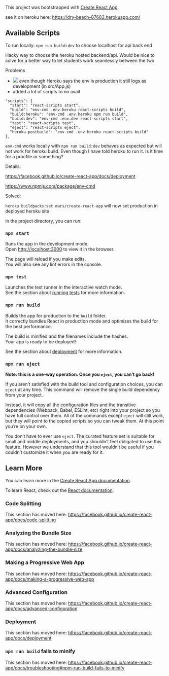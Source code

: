 This project was bootstrapped with [Create React App](https://github.com/facebook/create-react-app).


see it on heroku here: https://dry-beach-87683.herokuapp.com/
## Available Scripts


To run locally:
`npm run build:dev` to choose localhost for api back end

Hacky way to choose the heroku hosted backend/api. Would be nice to solve for a better way to let students work seamlessly between the two

Problems
- ![](https://i.imgur.com/HXvnsFz.png)
 even though Heroku says the env is production it still logs as development (in src/App.js)
-  added a lot of scripts to no avail
```
"scripts": {
  "start": "react-scripts start",
  "build": "env-cmd .env.heroku react-scripts build",
  "build:heroku": "env-cmd .env.heroku npm run build",
  "build:dev": "env-cmd .env.dev react-scripts start",
  "test": "react-scripts test",
  "eject": "react-scripts eject",
  "heroku-postbuild": "env-cmd .env.heroku react-scripts build"
},
```

`env-cmd` works locally with `npm run build:dev` behaves as expected but will not work for heroku build. Even though I have told heroku to run it. Is it time for a procfile or something?

Details:

https://facebook.github.io/create-react-app/docs/deployment

https://www.npmjs.com/package/env-cmd


Solved:

`heroku buildpacks:set mars/create-react-app` will now set production in deployed heroku site

In the project directory, you can run:

### `npm start`

Runs the app in the development mode.<br>
Open [http://localhost:3000](http://localhost:3000) to view it in the browser.

The page will reload if you make edits.<br>
You will also see any lint errors in the console.

### `npm test`

Launches the test runner in the interactive watch mode.<br>
See the section about [running tests](https://facebook.github.io/create-react-app/docs/running-tests) for more information.

### `npm run build`

Builds the app for production to the `build` folder.<br>
It correctly bundles React in production mode and optimizes the build for the best performance.

The build is minified and the filenames include the hashes.<br>
Your app is ready to be deployed!

See the section about [deployment](https://facebook.github.io/create-react-app/docs/deployment) for more information.

### `npm run eject`

**Note: this is a one-way operation. Once you `eject`, you can’t go back!**

If you aren’t satisfied with the build tool and configuration choices, you can `eject` at any time. This command will remove the single build dependency from your project.

Instead, it will copy all the configuration files and the transitive dependencies (Webpack, Babel, ESLint, etc) right into your project so you have full control over them. All of the commands except `eject` will still work, but they will point to the copied scripts so you can tweak them. At this point you’re on your own.

You don’t have to ever use `eject`. The curated feature set is suitable for small and middle deployments, and you shouldn’t feel obligated to use this feature. However we understand that this tool wouldn’t be useful if you couldn’t customize it when you are ready for it.

## Learn More

You can learn more in the [Create React App documentation](https://facebook.github.io/create-react-app/docs/getting-started).

To learn React, check out the [React documentation](https://reactjs.org/).

### Code Splitting

This section has moved here: https://facebook.github.io/create-react-app/docs/code-splitting

### Analyzing the Bundle Size

This section has moved here: https://facebook.github.io/create-react-app/docs/analyzing-the-bundle-size

### Making a Progressive Web App

This section has moved here: https://facebook.github.io/create-react-app/docs/making-a-progressive-web-app

### Advanced Configuration

This section has moved here: https://facebook.github.io/create-react-app/docs/advanced-configuration

### Deployment

This section has moved here: https://facebook.github.io/create-react-app/docs/deployment

### `npm run build` fails to minify

This section has moved here: https://facebook.github.io/create-react-app/docs/troubleshooting#npm-run-build-fails-to-minify
